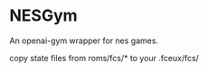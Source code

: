 # NESGym

An openai-gym wrapper for nes games.

copy state files from roms/fcs/* to your .fceux/fcs/
